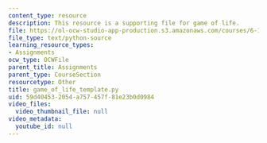 ```yaml
---
content_type: resource
description: This resource is a supporting file for game of life.
file: https://ol-ocw-studio-app-production.s3.amazonaws.com/courses/6-189-a-gentle-introduction-to-programming-using-python-january-iap-2011/59d404532054a757457f81e23b0d0984_game_of_life_template.py
file_type: text/python-source
learning_resource_types:
- Assignments
ocw_type: OCWFile
parent_title: Assignments
parent_type: CourseSection
resourcetype: Other
title: game_of_life_template.py
uid: 59d40453-2054-a757-457f-81e23b0d0984
video_files:
  video_thumbnail_file: null
video_metadata:
  youtube_id: null
---
```

